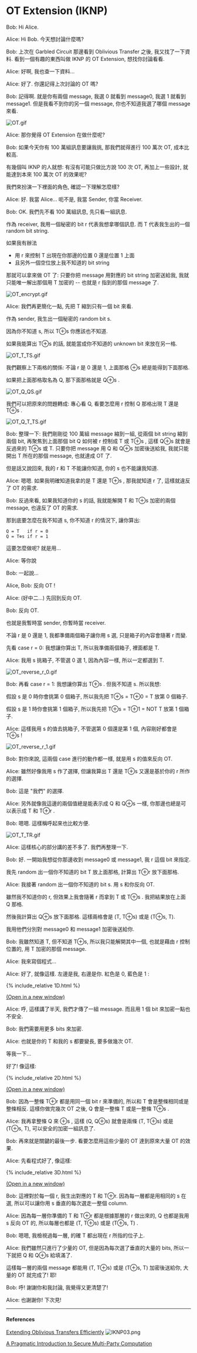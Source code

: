 # OT Extension (IKNP)

Bob: Hi Alice.

Alice: Hi Bob. 今天想討論什麼嗎?

Bob: 上次在 Garbled Circuit 那邊看到 Oblivious Transfer 之後, 我又找了一下資料. 看到一個有趣的東西叫做 IKNP 的 OT Extension, 想找你討論看看.

Alice: 好啊, 我也查一下資料...

Alice: 好了. 你還記得上次討論的 OT 嗎?

Bob: 記得啊. 就是你有兩個 message, 我選 0 就看到 message0, 我選 1 就看到 message1. 但是我看不到你的另一個 message, 你也不知道我選了哪個 message 來看.

<img src="images/OT.gif" alt="OT.gif" class="to-be-resized">

Alice: 那你覺得 OT Extension 在做什麼呢?

Bob: 如果今天你有 100 萬組訊息要讓我挑, 那我們就得進行 100 萬次 OT, 成本比較高.

有幾個叫 IKNP 的人就想: 有沒有可能只做比方說 100 次 OT, 再加上一些設計, 就能達到本來 100 萬次 OT 的效果呢?

我們來扮演一下裡面的角色, 確認一下理解怎麼樣?

Alice: 好. 我當 Alice... 呃不是, 我當 Sender, 你當 Receiver.

Bob: OK. 我們先不看 100 萬組訊息, 先只看一組訊息.

作為 receiver, 我用一個秘密的 bit r 代表我想拿哪個訊息. 而 T 代表我生出的一個 random bit string.

如果我有辦法
- 用 r 來控制 T 出現在你那邊的位置 0 還是位置 1 上面
- 且另外一個空位放上我不知道的 bit string

那就可以拿來做 OT 了: 只要你把 message 用對應的 bit string 加密送給我, 我就只能唯一解出那個用 T 加密的 -- 也就是 r 指到的那個 message 了.

<img src="images/OT_encrypt.gif" alt="OT_encrypt.gif" class="to-be-resized">

Alice: 我們再更簡化一點, 先把 T 縮到只有一個 bit 來看.

作為 sender, 我生出一個秘密的 random bit s.

因為你不知道 s, 所以 T⊕s 你應該也不知道.

如果我能算出 T⊕s 的話, 就能當成你不知道的 unknown bit 來放在另一格.

<img src="images/OT_T_TS.gif" alt="OT_T_TS.gif" class="to-be-resized">

我們觀察上下兩格的關係: 不論 r 是 0 還是 1, 上面那格 ⊕s 總是能得到下面那格.

如果把上面那格取名為 Q, 那下面那格就是 Q⊕s .

<img src="images/OT_Q_QS.gif" alt="OT_Q_QS.gif" class="to-be-resized">

我們可以把原來的問題轉成: 專心看 Q, 看要怎麼用 r 控制 Q 那格出現 T 還是 T⊕s .

<img src="images/OT_Q_T_TS.gif" alt="OT_Q_T_TS.gif" class="to-be-resized">

Bob: 整理一下: 我們剛剛從 100 萬組 message 縮到一組, 從兩個 bit string 縮到兩個 bit, 再聚焦到上面那個 bit Q 如何被 r 控制成 T 或 T⊕s , 這樣 Q⊕s 就會是反過來的 T⊕s 或 T. 只要你把 message 用 Q 和 Q⊕s 加密後送給我, 我就只能開出 T 所在的那個 message, 也就達成 OT 了.

但是話又說回來, 我的 r 和 T 不能讓你知道, 你的 s 也不能讓我知道.

Alice: 嗯嗯. 如果我明確知道我拿的是 T 還是 T⊕s , 那我就知道 r 了, 這樣就違反了 OT 的需求.

Bob: 反過來看, 如果我知道你的 s 的話, 我就能解開 T 和 T⊕s 加密的兩個 message, 也違反了 OT 的需求.

那到底要怎麼在我不知道 s, 你不知道 r 的情況下, 讓你算出:
```
Q = T   if r = 0
Q = T⊕s if r = 1
```
這要怎麼做呢? 就是用...

Alice: 等你說

Bob: 一起說...

Alice, Bob: 反向 OT !

Alice: (好中二...) 先回到反向 OT.

Bob: 反向 OT.

也就是我暫時當 sender, 你暫時當 receiver.

不論 r 是 0 還是 1, 我都準備兩個箱子讓你用 s 選, 只是箱子的內容會隨著 r 而變.

先看 case r = 0: 我想讓你算出 T, 所以我準備兩個箱子, 裡面都是 T.

Alice: 我用 s 挑箱子, 不管選 0 選 1, 因為內容一樣, 所以一定都選到 T.

<img src="images/OT_reverse_r_0.gif" alt="OT_reverse_r_0.gif" class="to-be-resized">

Bob: 再看 case r = 1: 我想讓你算出 T⊕s . 但我不知道 s. 所以我想:

假設 s 是 0 時你會挑第 0 個箱子, 所以我先把 T⊕s = T⊕0 = T 放第 0 個箱子.

假設 s 是 1 時你會挑第 1 個箱子, 所以我先把 T⊕s = T⊕1 = NOT T 放第 1 個箱子.

Alice: 這樣我用 s 的值去挑箱子, 不管選第 0 個還是第 1 個, 內容剛好都會是 T⊕s !

<img src="images/OT_reverse_r_1.gif" alt="OT_reverse_r_1.gif" class="to-be-resized">

Bob: 對你來說, 這兩個 case 進行的動作都一樣, 就是用 s 的值來反向 OT.

Alice: 雖然好像我用 s 作了選擇, 但讓我算出 T 還是 T⊕s 又還是基於你的 r 所作的選擇.

Bob: 這是 "我們" 的選擇.

Alice: 另外就像我這邊的兩個值總是能表示成 Q 和 Q⊕s 一樣, 你那邊也總是可以表示成 T 和 T⊕r .

Bob: 嗯嗯. 這樣稱呼起來也比較方便.

<img src="images/OT_T_TR.gif" alt="OT_T_TR.gif" class="to-be-resized">

Alice: 這樣核心的部分講的差不多了. 我們再整理一下.

Bob: 好. 一開始我想從你那邊收到 message0 或 message1, 我 r 這個 bit 來指定.

我先 random 出一個你不知道的 bit T 放上面那格, 計算出 T⊕r 放下面那格.

Alice: 我接著 random 出一個你不知道的 bit s. 用 s 和你反向 OT.

雖然我不知道你的 r, 但效果上我會隨著 r 而拿到 T 或 T⊕s . 我把結果放在上面 Q 那格.

然後我計算出 Q⊕s 放下面那格. 這樣兩格會是 (T, T⊕s) 或是 (T⊕s, T).

我用他們分別對 message0 和 message1 加密後送給你.

Bob: 我雖然知道 T, 但不知道 T⊕s, 所以我只能解開其中一個, 也就是藉由 r 控制位置的, 用 T 加密的那個 message.

Alice: 我來寫個程式...

Alice: 好了, 就像這樣. 左邊是我, 右邊是你. 紅色是 0, 藍色是 1 :

{% include_relative 1D.html %}

<a href="1D.html" target="_blank">(Open in a new window)</a>


Alice: 呼, 這樣講了半天, 我們才傳了一組 message. 而且用 1 個 bit 來加密一點也不安全.

Bob: 我們需要用更多 bits 來加密.

Alice: 也就是你的 T 和我的 s 都要變長, 要多做幾次 OT.

等我一下...

好了! 像這樣:

{% include_relative 2D.html %}

<a href="2D.html" target="_blank">(Open in a new window)</a>

Bob: 因為一整條 T⊕r 都是用同一個 bit r 來準備的, 所以和 T 會是整條相同或是整條相反. 這樣你做完幾次 OT 之後, Q 會是一整條 T 或是一整條 T⊕s .

Alice: 我再拿整條 Q 來 ⊕s , 這樣 (Q, Q⊕s) 就會是兩條 (T, T⊕s) 或是 (T⊕s, T), 可以安全的加密一組訊息了.

Bob: 再來就是關鍵的最後一步. 看要怎麼用這些少量的 OT 達到原來大量 OT 的效果.

Alice: 先看程式好了, 像這樣:

{% include_relative 3D.html %}

<a href="3D.html" target="_blank">(Open in a new window)</a>

Bob: 這裡對於每一個 r, 我生出對應的 T 和 T⊕r. 因為每一層都是用相同的 s 在選, 所以可以讓你用 s 垂直的每次選走一整個 column.

Alice: 因為每一層你準備的 T 和 T⊕r 都是根據那層的 r 做出來的, Q 也都是我用 s 反向 OT 的, 所以每層也都是 (T, T⊕s) 或是 (T⊕s, T) .

Bob: 嗯嗯, 我檢視過每一層, 的確 T 都出現在 r 所指的位子上.

Alice: 我們雖然只進行了少量的 OT, 但是因為每次選了垂直的大量的 bits, 所以一下就把 Q 和 Q⊕s 給填滿了.

這樣每一層的兩個 message 都能用 (T, T⊕s) 或是 (T⊕s, T) 加密後送給你, 大量的 OT 就完成了! 耶!

Bob: 呼! 謝謝你和我討論, 我覺得又更清楚了!

Alice: 也謝謝你! 下次見!

---

#### References

[Extending Oblivious Transfers Efficiently](https://iacr.org/archive/crypto2003/27290145/27290145.pdf)
<img src="images/IKNP03.png" alt="IKNP03.png">

[A Pragmatic Introduction to Secure Multi-Party Computation](https://securecomputation.org/)


<script>
function resizeImg(i) { i.style.width = (i.naturalWidth * 0.25) + "px"; }
function resizeAllImg() { document.querySelectorAll(".to-be-resized").forEach(resizeImg); }
window.addEventListener("load", resizeAllImg);
</script>